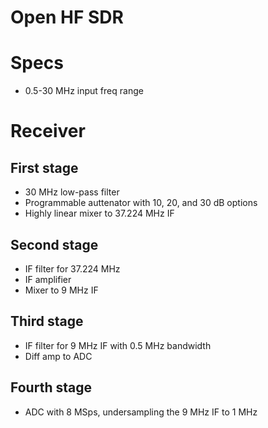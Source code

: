 Open HF SDR
===========

# Specs
* 0.5-30 MHz input freq range

# Receiver
## First stage
* 30 MHz low-pass filter
* Programmable auttenator with 10, 20, and 30 dB options
* Highly linear mixer to 37.224 MHz IF

## Second stage
* IF filter for 37.224 MHz
* IF amplifier
* Mixer to 9 MHz IF

## Third stage
* IF filter for 9 MHz IF with 0.5 MHz bandwidth
* Diff amp to ADC

## Fourth stage
* ADC with 8 MSps, undersampling the 9 MHz IF to 1 MHz
